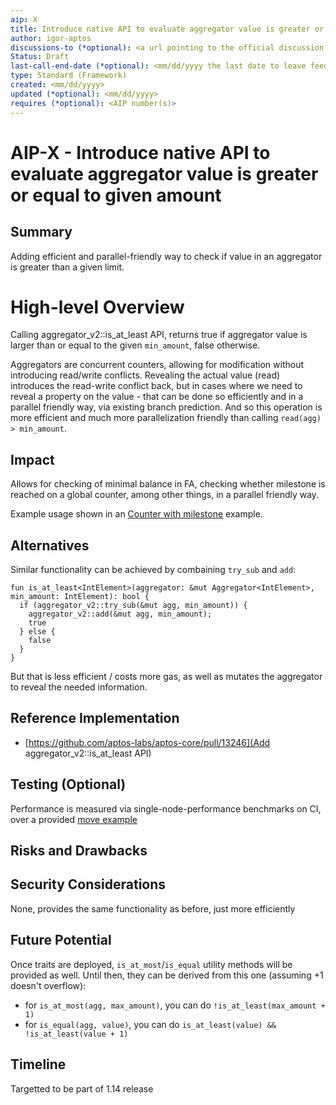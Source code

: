 ```yaml
---
aip: X
title: Introduce native API to evaluate aggregator value is greater or equal to given amount
author: igor-aptos
discussions-to (*optional): <a url pointing to the official discussion thread>
Status: Draft
last-call-end-date (*optional): <mm/dd/yyyy the last date to leave feedbacks and reviews>
type: Standard (Framework)
created: <mm/dd/yyyy>
updated (*optional): <mm/dd/yyyy>
requires (*optional): <AIP number(s)>
---
```


# AIP-X - Introduce native API to evaluate aggregator value is greater or equal to given amount

## Summary

Adding efficient and parallel-friendly way to check if value in an aggregator is greater than a given limit.

# High-level Overview

Calling aggregator_v2::is_at_least API, returns true if aggregator value is larger than or equal to the given `min_amount`, false otherwise.

Aggregators are concurrent counters, allowing for modification without introducing read/write conflicts.
Revealing the actual value (read) introduces the read-write conflict back, but in cases where we need to reveal a
property on the value - that can be done so efficiently and in a parallel friendly way, via existing branch prediction.
And so this operation is more efficient and much more parallelization friendly than calling `read(agg) > min_amount`.

## Impact

Allows for checking of minimal balance in FA, checking whether milestone is reached on a global counter, among other things, in a parallel friendly way.

Example usage shown in an [Counter with milestone](https://github.com/aptos-labs/aptos-core/blob/main/aptos-move/move-examples/aggregator_examples/sources/counter_with_milestone.move) example.

## Alternatives

Similar functionality can be achieved by combaining `try_sub` and `add`:

```
fun is_at_least<IntElement>(aggregator: &mut Aggregator<IntElement>, min_amount: IntElement): bool {
  if (aggregator_v2::try_sub(&mut agg, min_amount)) {
    aggregator_v2::add(&mut agg, min_amount);
    true
  } else {
    false 
  }
}
```

But that is less efficient / costs more gas, as well as mutates the aggregator to reveal the needed information. 

## Reference Implementation

- [https://github.com/aptos-labs/aptos-core/pull/13246](Add aggregator_v2::is_at_least API)

## Testing (Optional)

Performance is measured via single-node-performance benchmarks on CI, over a provided [move example](https://github.com/aptos-labs/aptos-core/pull/13527)

## Risks and Drawbacks

## Security Considerations

None, provides the same functionality as before, just more efficiently

## Future Potential

Once traits are deployed, `is_at_most`/`is_equal` utility methods will be provided as well. Until then, they can be derived from this one (assuming +1 doesn't overflow):
 - for `is_at_most(agg, max_amount)`, you can do `!is_at_least(max_amount + 1)`
 - for `is_equal(agg, value)`, you can do `is_at_least(value) && !is_at_least(value + 1)`

## Timeline

Targetted to be part of 1.14 release
